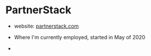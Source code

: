 # PartnerStack
- website:  [partnerstack.com](https://www.partnerstack.com/)

- Where I'm currently employed, started in May of 2020 
- 